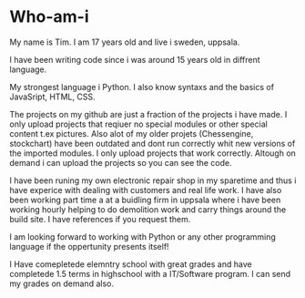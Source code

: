 # Who-am-i



My name is Tim. I am 17 years old and live i sweden, uppsala.

I have been writing code since i was around 15 years old in diffrent language.

My strongest language i Python. I also know syntaxs and the basics of JavaSript, HTML, CSS.

The projects on my github are just a fraction of the projects i have made. I only upload projects that reqiuer no special modules or other special content t.ex pictures. Also alot of my older projets (Chessengine, stockchart) have been outdated and dont run correctly whit new versions of the imported modules. I only upload projects that work correctly. Altough on demand i can upload the projects so you can see the code.


I have been runing my own electronic repair shop in my sparetime and thus i have experice with dealing with customers and real life work. I have also been working part time a at a buidling firm in uppsala where i have been working hourly helping to do demolition work and carry things around the build site. I have references if you request them.



I am looking forward to working with Python or any other programming language if the oppertunity presents itself!


I Have comepletede elemntry school with great grades and have completede 1.5 terms in highschool with a IT/Software program. I can send my grades on demand also.
